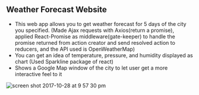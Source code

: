 ## Weather Forecast Website

* This web app allows you to get weather forecast for 5 days of the city you specified. (Made Ajax requests with Axios(return a promise), applied React-Promise as middleware(gate-keeper) to handle the promise returned from action creator and send resolved action to reducers, and the API used is OpenWeatherMap)
* You can get an idea of temperature, pressure, and humidity displayed as chart (Used Sparkline package of react)
* Shows a Google Map window of the city to let user get a more interactive feel to it

![screen shot 2017-10-28 at 9 57 30 pm](https://user-images.githubusercontent.com/20274213/32140311-7372eb3c-bc33-11e7-9032-efcd4034f7ad.png)
